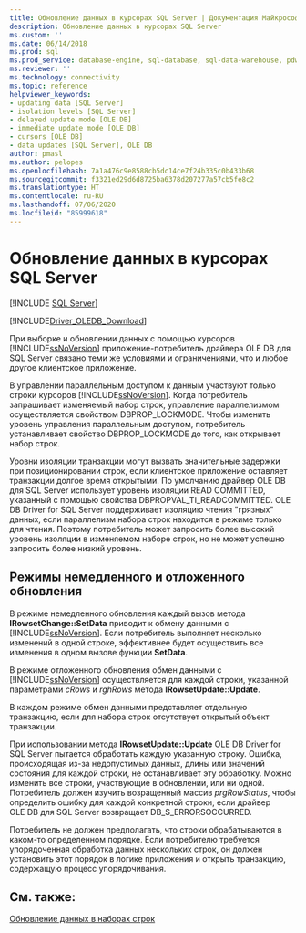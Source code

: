 ```yaml
---
title: Обновление данных в курсорах SQL Server | Документация Майкрософт
description: Обновление данных в курсорах SQL Server
ms.custom: ''
ms.date: 06/14/2018
ms.prod: sql
ms.prod_service: database-engine, sql-database, sql-data-warehouse, pdw
ms.reviewer: ''
ms.technology: connectivity
ms.topic: reference
helpviewer_keywords:
- updating data [SQL Server]
- isolation levels [SQL Server]
- delayed update mode [OLE DB]
- immediate update mode [OLE DB]
- cursors [OLE DB]
- data updates [SQL Server], OLE DB
author: pmasl
ms.author: pelopes
ms.openlocfilehash: 7a1a476c9e8588cb5dc14ce7f24b335c0b433b68
ms.sourcegitcommit: f3321ed29d6d8725ba6378d207277a57cb5fe8c2
ms.translationtype: HT
ms.contentlocale: ru-RU
ms.lasthandoff: 07/06/2020
ms.locfileid: "85999618"
---
```

# <a name="updating-data-in-sql-server-cursors"></a>Обновление данных в курсорах SQL Server
[!INCLUDE [SQL Server](../../../includes/applies-to-version/sql-asdb-asdbmi-asa-pdw.md)]

[!INCLUDE[Driver_OLEDB_Download](../../../includes/driver_oledb_download.md)]

  При выборке и обновлении данных с помощью курсоров [!INCLUDE[ssNoVersion](../../../includes/ssnoversion-md.md)] приложение-потребитель драйвера OLE DB для SQL Server связано теми же условиями и ограничениями, что и любое другое клиентское приложение.  
  
 В управлении параллельным доступом к данным участвуют только строки курсоров [!INCLUDE[ssNoVersion](../../../includes/ssnoversion-md.md)]. Когда потребитель запрашивает изменяемый набор строк, управление параллелизмом осуществляется свойством DBPROP_LOCKMODE. Чтобы изменить уровень управления параллельным доступом, потребитель устанавливает свойство DBPROP_LOCKMODE до того, как открывает набор строк.  
  
 Уровни изоляции транзакции могут вызвать значительные задержки при позиционировании строк, если клиентское приложение оставляет транзакции долгое время открытыми. По умолчанию драйвер OLE DB для SQL Server использует уровень изоляции READ COMMITTED, указанный с помощью свойства DBPROPVAL_TI_READCOMMITTED. OLE DB Driver for SQL Server поддерживает изоляцию чтения "грязных" данных, если параллелизм набора строк находится в режиме только для чтения. Поэтому потребитель может запросить более высокий уровень изоляции в изменяемом наборе строк, но не может успешно запросить более низкий уровень.  
  
## <a name="immediate-and-delayed-update-modes"></a>Режимы немедленного и отложенного обновления  
 В режиме немедленного обновления каждый вызов метода **IRowsetChange::SetData** приводит к обмену данными с [!INCLUDE[ssNoVersion](../../../includes/ssnoversion-md.md)]. Если потребитель выполняет несколько изменений в одной строке, эффективнее будет осуществить все изменения в одном вызове функции **SetData**.  
  
 В режиме отложенного обновления обмен данными с [!INCLUDE[ssNoVersion](../../../includes/ssnoversion-md.md)] осуществляется для каждой строки, указанной параметрами *cRows* и *rghRows* метода **IRowsetUpdate::Update**.  
  
 В каждом режиме обмен данными представляет отдельную транзакцию, если для набора строк отсутствует открытый объект транзакции.  
  
 При использовании метода **IRowsetUpdate::Update** OLE DB Driver for SQL Server пытается обработать каждую указанную строку. Ошибка, происходящая из-за недопустимых данных, длины или значений состояния для каждой строки, не останавливает эту обработку. Можно изменить все строки, участвующие в обновлении, или ни одной. Потребитель должен изучить возращенный массив *prgRowStatus*, чтобы определить ошибку для каждой конкретной строки, если драйвер OLE DB для SQL Server возвращает DB_S_ERRORSOCCURRED.  
  
 Потребитель не должен предполагать, что строки обрабатываются в каком-то определенном порядке. Если потребителю требуется упорядоченная обработка данных нескольких строк, он должен установить этот порядок в логике приложения и открыть транзакцию, содержащую процесс упорядочивания.  
  
## <a name="see-also"></a>См. также:  
 [Обновление данных в наборах строк](../../oledb/ole-db-rowsets/updating-data-in-rowsets.md)  
  
  
